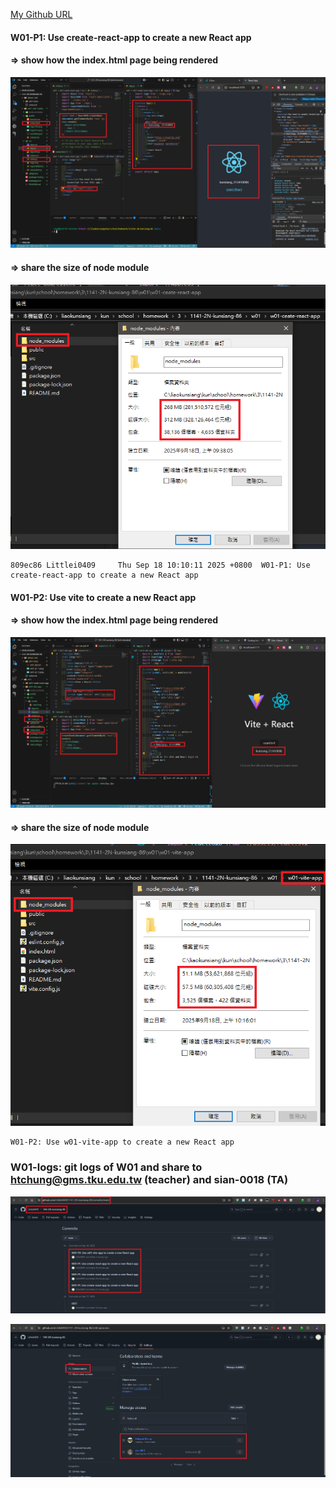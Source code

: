 [My Github URL](https://github.com/Littlei0409/1141-2N-kunsiang-86)

#### W01-P1: Use create-react-app to create a new React app

#### => show how the index.html page being rendered

![](w01-p1-1.png)

#### => share the size of node module

![](w01-p1-2.png)

```
809ec86 Littlei0409     Thu Sep 18 10:10:11 2025 +0800  W01-P1: Use create-react-app to create a new React app
```

#### W01-P2: Use vite to create a new React app
 
#### => show how the index.html page being rendered
 
![](w01-p2-1.png)
 
#### => share the size of node module
 
![](w01-p2-2.png)
 
```
W01-P2: Use w01-vite-app to create a new React app
```

### W01-logs: git logs of W01 and share to htchung@gms.tku.edu.tw (teacher) and sian-0018 (TA)

![](w01-logs.png)

![](w01-share.png)
